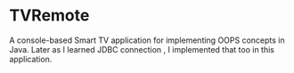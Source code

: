 # TVRemote
A console-based Smart TV application for implementing OOPS concepts in Java.
Later as I learned JDBC connection , I implemented that too in this application.
